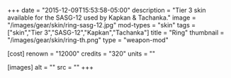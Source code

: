 +++
date = "2015-12-09T15:53:58-05:00"
description = "Tier 3 skin available for the SASG-12 used by Kapkan & Tachanka."
image = "/images/gear/skin/ring-sasg-12.jpg"
mod-types = "skin"
tags = ["skin","Tier 3","SASG-12","Kapkan","Tachanka"]
title = "Ring"
thumbnail = "/images/gear/skin/ring-th.png"
type = "weapon-mod"

[cost]
  renown = "12000"
  credits = "320"
  units = ""

[images]
  alt = ""
  src = ""
+++
